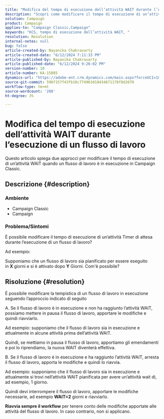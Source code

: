```yaml
---
title: "Modifica del tempo di esecuzione dell’attività WAIT durante l’esecuzione di un flusso di lavoro"
description: "Scopri come modificare il tempo di esecuzione di un’attività Timer di attesa durante l’esecuzione di un flusso di lavoro."
solution: Campaign
product: Campaign
applies-to: "Campaign Classic,Campaign"
keywords: "KCS, tempo di esecuzione dell’attività WAIT, "
resolution: Resolution
internal-notes: null
bug: false
article-created-by: Nayanika Chakravarty
article-created-date: "6/12/2024 7:11:33 PM"
article-published-by: Nayanika Chakravarty
article-published-date: "6/12/2024 9:26:02 PM"
version-number: 10
article-number: KA-15085
dynamics-url: "https://adobe-ent.crm.dynamics.com/main.aspx?forceUCI=1&pagetype=entityrecord&etn=knowledgearticle&id=86399c92-ef28-ef11-840a-000d3a3764e0"
source-git-commit: 596f157f43fb10c774963d18434671178f8d2670
workflow-type: tm+mt
source-wordcount: '288'
ht-degree: 3%

---
```


# Modifica del tempo di esecuzione dell’attività WAIT durante l’esecuzione di un flusso di lavoro


Questo articolo spiega due approcci per modificare il tempo di esecuzione di un’attività WAIT quando un flusso di lavoro è in esecuzione in Campaign Classic.

## Descrizione {#description}


### <b>Ambiente</b>

- Campaign Classic
- Campaign


### <b>Problema/Sintomi</b>

È possibile modificare il tempo di esecuzione di un’attività Timer di attesa durante l’esecuzione di un flusso di lavoro?

Ad esempio:

Supponiamo che un flusso di lavoro sia pianificato per essere eseguito in <b>X </b>giorni e si è attivato dopo <b>Y</b> Giorni. Com&#39;è possibile?




## Risoluzione {#resolution}


È possibile modificare la tempistica di un flusso di lavoro in esecuzione seguendo l’approccio indicato di seguito

A. Se il flusso di lavoro è in esecuzione e non ha raggiunto l’attività WAIT, possiamo mettere in pausa il flusso di lavoro, apportare le modifiche e quindi riavviarlo.

Ad esempio: supponiamo che il flusso di lavoro sia in esecuzione e attualmente in alcune attività prima dell’attività WAIT.

Quindi, se mettiamo in pausa il flusso di lavoro, apportiamo gli emendamenti e poi lo riprendiamo, la nuova WAIT diventerà effettiva.

B. Se il flusso di lavoro è in esecuzione e ha raggiunto l’attività WAIT, arresta il flusso di lavoro, apporta le modifiche e quindi lo riavvia.

Ad esempio: supponiamo che il flusso di lavoro sia in esecuzione e attualmente si trovi nell’attività WAIT pianificata per avere un’attività wait di, ad esempio, 1 giorno.

Quindi devi interrompere il flusso di lavoro, apportare le modifiche necessarie, ad esempio <b>WAIT=2</b> giorni e riavviarlo.

<b>Riavvia sempre il workflow</b> per tenere conto delle modifiche apportate alle attività del flusso di lavoro. In caso contrario, non si applicano.
